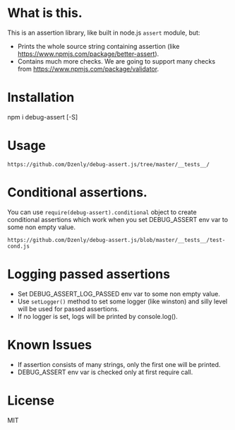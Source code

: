 # What is this.

This is an assertion library, like built in node.js `assert` module, but:

* Prints the whole source string containing assertion (like https://www.npmjs.com/package/better-assert).
* Contains much more checks. We are going to support many checks from https://www.npmjs.com/package/validator.

# Installation

npm i debug-assert [-S]

# Usage

`https://github.com/Dzenly/debug-assert.js/tree/master/__tests__/`

# Conditional assertions.

You can use `require(debug-assert).conditional` object
to create conditional assertions
which work when you set DEBUG_ASSERT env var to some non empty value. 

`https://github.com/Dzenly/debug-assert.js/blob/master/__tests__/test-cond.js`

# Logging passed assertions

* Set DEBUG_ASSERT_LOG_PASSED env var to some non empty value.
* Use `setLogger()` method to set some logger (like winston) and silly level will be used for passed assertions.
* If no logger is set, logs will be printed by console.log().


# Known Issues

* If assertion consists of many strings, only the first one will be printed.
* DEBUG_ASSERT env var is checked only at first require call.

# License

MIT
